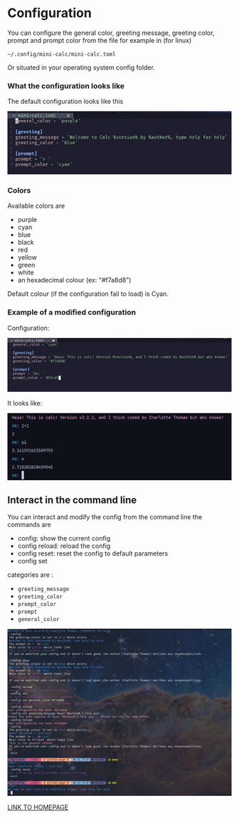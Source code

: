 # Configuration

You can configure the general color, greeting message, greeting color, prompt and prompt color from the file for example in (for linux)
```
~/.config/mini-calc/mini-calc.toml
```
Or situated in your operating system config folder.

### What the configuration looks like

The default configuration looks like this

[![img.png](assets/img.png)](assets/img.png)

### Colors
Available colors are

- purple
- cyan
- blue
- black
- red
- yellow
- green
- white
- an hexadecimal colour (ex: "#f7a8d8")

Default colour (if the configuration fail to load) is Cyan.

### Example of a modified configuration

Configuration:

[![img.png](assets/config_modified.png)](assets/config_modified.png)

It looks like:

[![img.png](assets/config_looks.png)](assets/config_looks.png)

## Interact in the command line

You can interact and modify the config from the command line the commands are
- config: show the current config
- config reload: reload the config
- config reset: reset the config to default parameters
- config set <category> <value>

categories are :
- `greeting_message`
- `greeting_color`
- `prompt_color`
- `prompt`
- `general_color`

[![](assets/config.png)](assets/config.png)


[LINK TO HOMEPAGE](index.md)
